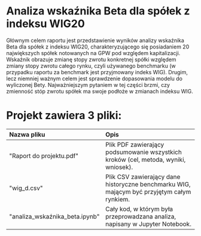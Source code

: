 # Analiza wskaźnika Beta dla spółek z indeksu WIG20

Głównym celem raportu jest przedstawienie wyników analizy wskaźnika Beta dla spółek
z indeksu WIG20, charakteryzującego się posiadaniem 20 największych spółek notowanych
na GPW pod względem kapitalizacji. Wskaźnik obrazuje zmianę stopy zwrotu konkretnej spółki
względem zmiany stopy zwrotu całego rynku, czyli używanego benchmarku (w przypadku
raportu za benchmark jest przyjmowany indeks WIG). Drugim, lecz niemniej ważnym celem
jest sprawdzenie dopasowania modelu do wyliczonej Bety. Najważniejszym pytaniem w tej
części brzmi, czy zmienność stóp zwrotu spółek ma swoje podłoże w zmianach indeksu WIG.


# Projekt zawiera 3 pliki:
  
| Nazwa pliku | Opis |
| :-------- | :------------------------- |
| "Raport do projektu.pdf" | Plik PDF zawierający podsumowanie wszystkich kroków (cel, metoda, wyniki, wniosek).
| "wig_d.csv" | Plik CSV zawierający dane historyczne benchmarku WIG, mającym być przyjętym całym rynkiem.
| "analiza_wskaźnika_beta.ipynb" | Cały kod, w którym była przeprowadzana analiza, napisany w Jupyter Notebook.
